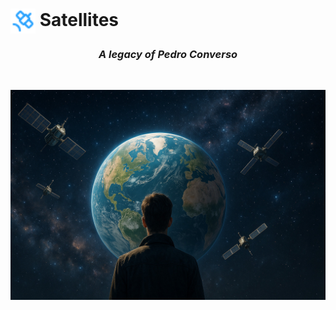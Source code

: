 # <img style="vertical-align: middle;height:40px; width:40px;" src="https://raw.githubusercontent.com/bxyteam/satellite-test/refs/heads/main/docs/images/satellite.png"> Satellites

<h3 align="center" style="font-weight:bold; font-style:italic;">A legacy of Pedro Converso</h3>
<br>
<p align="center">
<img alt="legacy" src="https://raw.githubusercontent.com/bxyteam/satellite-test/refs/heads/main/docs/images/legacy.jpg">
</p>

